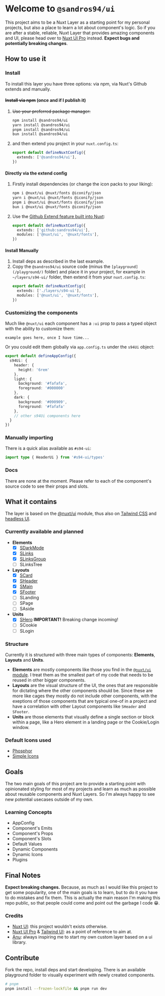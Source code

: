 # Welcome to `@sandros94/ui`
This project aims to be a Nuxt Layer as a starting point for my personal projects, but also a place to learn a lot about component's logic. So if you are after a stable, reliable, Nuxt Layer that provides amazing components and UI, please head over to [Nuxt UI Pro](https://ui.nuxt.com/pro) instead.
**Expect bugs and potentially breaking changes**.

## How to use it

### Install

To install this layer you have three options: via npm, via Nuxt's Github extends and manually.

#### ~~Install via npm~~ (once and if I publish it)
1. ~~Use your preferred package manager:~~
    ```bash
    npm install @sandros94/ui
    yarn install @sandros94/ui
    pnpm install @sandros94/ui
    bun install @sandros94/ui
    ```
2. and then extend you project in your `nuxt.config.ts`:
    ```ts
    export default defineNuxtConfig({
      extends: ['@sandros94/ui'],
    })
    ```

#### Directly via the extend config

1. Firstly install dependencies (or change the icon packs to your liking):
    ```bash
    npm i @nuxt/ui @nuxt/fonts @iconify/json
    yarn i @nuxt/ui @nuxt/fonts @iconify/json
    pnpm i @nuxt/ui @nuxt/fonts @iconify/json
    bun i @nuxt/ui @nuxt/fonts @iconify/json
    ```
2. Use the [Github Extend feature built into Nuxt](https://nuxt.com/docs/guide/going-further/layers#git-repository):
    ```ts
    export default defineNuxtConfig({
      extends: ['github:sandros94/ui'],
      modules: ['@nuxt/ui', '@nuxt/fonts'],
    })
    ```

#### Install Manually

1. Install deps as described in the last example.
2. Copy the `@sandros94/ui` source code (minus the `[playground](/playground/)` folder) and place it in your project, for example in `~/layers/s94-ui/` folder, then extend it from your `nuxt.config.ts`:
    ```ts
    export default defineNuxtConfig({
      extends: ['./layers/s94-ui'],
      modules: ['@nuxt/ui', '@nuxt/fonts'],
    })
    ```

### Customizing the components

Much like `@nuxt/ui` each component has a `:ui` prop to pass a typed object with the ability to customize them:
```vue
example goes here, once I have time...
```

Or you could edit them globally via `app.config.ts`
under the `s94Ui` object:
```ts
export default defineAppConfig({
  s94Ui: {
    header: {
      height: '6rem'
    },
    light: {
      background: '#fafafa',
      foreground: '#000000'
    },
    dark: {
      background: '#090909',
      foreground: '#fafafa'
    },
    // other s94Ui components here
  }
})
```

### Manually importing

There is a quick alias available as `#s94-ui`:
```ts
import type { HeaderUi } from '#s94-ui/types'
```

### Docs

There are none at the moment.
Please refer to each of the component's source code to see their props and slots.

## What it contains

The layer is based on the [@nuxt/ui](https://github.com/nuxt/ui) module, thus also on [Tailwind CSS](https://tailwindcss.com) and [headless UI](https://headlessui.com/).

### Currently available and planned

- **Elements**
  - [x] [SDarkMode](/components/elements/DarkMode.vue)
  - [x] [SLinks](/components/elements/Links.vue)
  - [x] [SLinksGroup](/components/elements/LinksGroup.vue)
  - [ ] SLinksTree
- **Layouts**
  - [x] [SCard](/components/layout/Card.vue)
  - [x] [SHeader](/components/layout/Header.vue)
  - [x] [SMain](/components/layout/Main.vue)
  - [x] [SFooter](/components/layout/Footer.vue)
  - [ ] SLanding
  - [ ] SPage
  - [ ] SAside
- **Units**
  - [x] [SHero](/components/units/Hero.vue) **IMPORTANT!** Breaking change incoming!
  - [ ] SCookie
  - [ ] SLogin

### Structure

Currently it is structured with three main types of components: **Elements**, **Layouts** and **Units**.

- **Elements** are mostly components like those you find in the [`@nuxt/ui` module](https://ui.nuxt.com).
  I treat them as the smallest part of my code that needs to be reused in other bigger components.
- **Layouts** are the visual structure of the UI, the ones that are responsible for dictating where the other components should be.
  Since these are more like cages they mostly do not include other components, with the exeptions of those components that are typical one-of in a project and have a correlation with other Layout components like `SHeader` and `SFooter`.
- **Units** are those elements that visually define a single section or block within a page, like a Hero element in a landing page or the Cookie/Login window.

### Default Icons used

- [Phosphor](https://icones.js.org/collection/ph)
- [Simple Icons](https://icones.js.org/collection/simple-icons)

## Goals

The two main goals of this project are to provide a starting point with opinionated styling for most of my projects and learn as much as possible about reusable components and Nuxt Layers. So I'm always happy to see new potential usecases outside of my own.

### Learning Concepts
- AppConfig
- Component's Emits
- Component's Props
- Component's Slots
- Default Values
- Dynamic Components
- Dynamic Icons
- Plugins

## Final Notes

**Expect breaking changes.**
Because, as much as I would like this project to get some popularity, one of the main goals is to learn, but to do it you have to do mistakes and fix them.
This is actually the main reason I'm making this repo public, so that people could come and point out the garbage I code 😁.

### Credits

- [Nuxt UI](https://github.com/nuxt/ui): this project wouldn't exists otherwise.
- [Nuxt UI Pro](https://ui.nuxt.com/pro) & [Tailwind UI](https://tailwindui.com/): as a point of reference to aim at.
- [Anu](https://github.com/jd-solanki/anu): always inspiring me to start my own custom layer based on a ui library.

## Contribute

Fork the repo, install deps and start developing.
There is an available playground folder to visually experiment with newly created components.

```bash
# pnpm
pnpm install --frozen-lockfile && pnpm run dev
```
